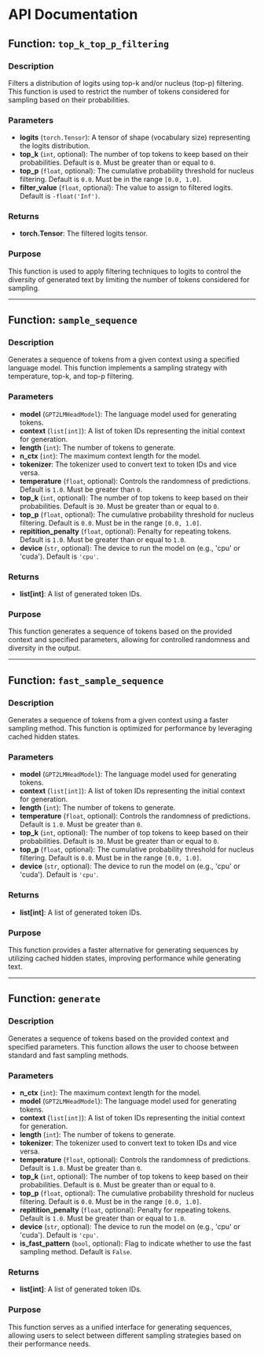 # API Documentation

## Function: `top_k_top_p_filtering`

### Description
Filters a distribution of logits using top-k and/or nucleus (top-p) filtering. This function is used to restrict the number of tokens considered for sampling based on their probabilities.

### Parameters
- **logits** (`torch.Tensor`): A tensor of shape (vocabulary size) representing the logits distribution.
- **top_k** (`int`, optional): The number of top tokens to keep based on their probabilities. Default is `0`. Must be greater than or equal to `0`.
- **top_p** (`float`, optional): The cumulative probability threshold for nucleus filtering. Default is `0.0`. Must be in the range `[0.0, 1.0]`.
- **filter_value** (`float`, optional): The value to assign to filtered logits. Default is `-float('Inf')`.

### Returns
- **torch.Tensor**: The filtered logits tensor.

### Purpose
This function is used to apply filtering techniques to logits to control the diversity of generated text by limiting the number of tokens considered for sampling.

---

## Function: `sample_sequence`

### Description
Generates a sequence of tokens from a given context using a specified language model. This function implements a sampling strategy with temperature, top-k, and top-p filtering.

### Parameters
- **model** (`GPT2LMHeadModel`): The language model used for generating tokens.
- **context** (`list[int]`): A list of token IDs representing the initial context for generation.
- **length** (`int`): The number of tokens to generate.
- **n_ctx** (`int`): The maximum context length for the model.
- **tokenizer**: The tokenizer used to convert text to token IDs and vice versa.
- **temperature** (`float`, optional): Controls the randomness of predictions. Default is `1.0`. Must be greater than `0`.
- **top_k** (`int`, optional): The number of top tokens to keep based on their probabilities. Default is `30`. Must be greater than or equal to `0`.
- **top_p** (`float`, optional): The cumulative probability threshold for nucleus filtering. Default is `0.0`. Must be in the range `[0.0, 1.0]`.
- **repitition_penalty** (`float`, optional): Penalty for repeating tokens. Default is `1.0`. Must be greater than or equal to `1.0`.
- **device** (`str`, optional): The device to run the model on (e.g., 'cpu' or 'cuda'). Default is `'cpu'`.

### Returns
- **list[int]**: A list of generated token IDs.

### Purpose
This function generates a sequence of tokens based on the provided context and specified parameters, allowing for controlled randomness and diversity in the output.

---

## Function: `fast_sample_sequence`

### Description
Generates a sequence of tokens from a given context using a faster sampling method. This function is optimized for performance by leveraging cached hidden states.

### Parameters
- **model** (`GPT2LMHeadModel`): The language model used for generating tokens.
- **context** (`list[int]`): A list of token IDs representing the initial context for generation.
- **length** (`int`): The number of tokens to generate.
- **temperature** (`float`, optional): Controls the randomness of predictions. Default is `1.0`. Must be greater than `0`.
- **top_k** (`int`, optional): The number of top tokens to keep based on their probabilities. Default is `30`. Must be greater than or equal to `0`.
- **top_p** (`float`, optional): The cumulative probability threshold for nucleus filtering. Default is `0.0`. Must be in the range `[0.0, 1.0]`.
- **device** (`str`, optional): The device to run the model on (e.g., 'cpu' or 'cuda'). Default is `'cpu'`.

### Returns
- **list[int]**: A list of generated token IDs.

### Purpose
This function provides a faster alternative for generating sequences by utilizing cached hidden states, improving performance while generating text.

---

## Function: `generate`

### Description
Generates a sequence of tokens based on the provided context and specified parameters. This function allows the user to choose between standard and fast sampling methods.

### Parameters
- **n_ctx** (`int`): The maximum context length for the model.
- **model** (`GPT2LMHeadModel`): The language model used for generating tokens.
- **context** (`list[int]`): A list of token IDs representing the initial context for generation.
- **length** (`int`): The number of tokens to generate.
- **tokenizer**: The tokenizer used to convert text to token IDs and vice versa.
- **temperature** (`float`, optional): Controls the randomness of predictions. Default is `1.0`. Must be greater than `0`.
- **top_k** (`int`, optional): The number of top tokens to keep based on their probabilities. Default is `0`. Must be greater than or equal to `0`.
- **top_p** (`float`, optional): The cumulative probability threshold for nucleus filtering. Default is `0.0`. Must be in the range `[0.0, 1.0]`.
- **repitition_penalty** (`float`, optional): Penalty for repeating tokens. Default is `1.0`. Must be greater than or equal to `1.0`.
- **device** (`str`, optional): The device to run the model on (e.g., 'cpu' or 'cuda'). Default is `'cpu'`.
- **is_fast_pattern** (`bool`, optional): Flag to indicate whether to use the fast sampling method. Default is `False`.

### Returns
- **list[int]**: A list of generated token IDs.

### Purpose
This function serves as a unified interface for generating sequences, allowing users to select between different sampling strategies based on their performance needs.

